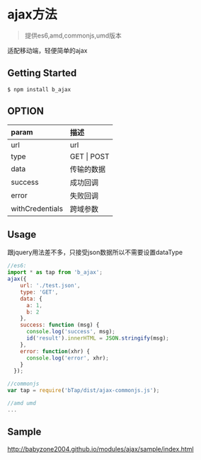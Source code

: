 # ajax方法

> 提供es6,amd,commonjs,umd版本

适配移动端，轻便简单的ajax

## Getting Started

```shell
$ npm install b_ajax
```

## OPTION

| param           | 描述          |
| :-------------- | :---------- |
| url             | url         |
| type            | GET \| POST |
| data            | 传输的数据       |
| success         | 成功回调        |
| error           | 失败回调        |
| withCredentials | 跨域参数        |

## Usage

跟jquery用法差不多，只接受json数据所以不需要设置dataType

```js
//es6:
import * as tap from 'b_ajax';
ajax({
    url: './test.json',
    type: 'GET',
    data: {
      a: 1,
      b: 2
    },
    success: function (msg) {
      console.log('success', msg);
      id('result').innerHTML = JSON.stringify(msg);
    },
    error: function(xhr) {
      console.log('error', xhr);
    }
  });

//commonjs
var tap = require('bTap/dist/ajax-commonjs.js');

//amd umd
...
```

## Sample

http://babyzone2004.github.io/modules/ajax/sample/index.html